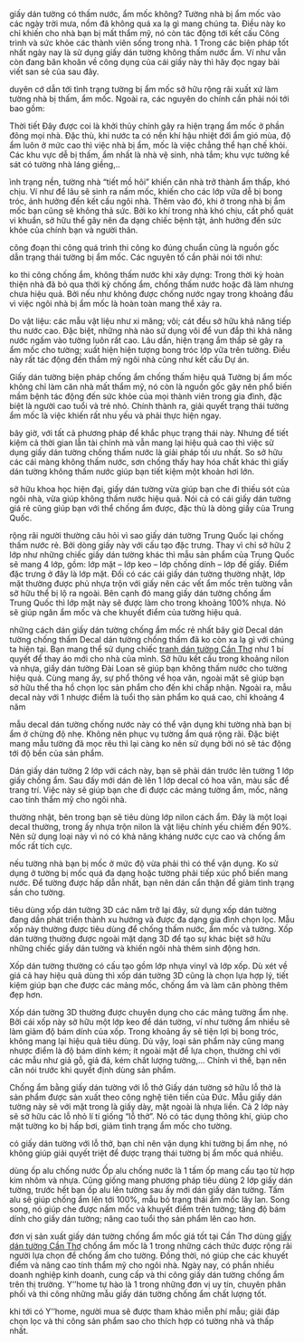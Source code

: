 giấy dán tường có thấm nước, ẩm mốc không?
Tường nhà bị ẩm mốc vào các ngày trời mưa, nồm đã không quá xa lạ gì mang chúng ta. Điều này ko chỉ khiến cho nhà bạn bị mất thẩm mỹ, nó còn tác động tới kết cấu Công trình và sức khỏe các thành viên sống trong nhà. 1 Trong các biện pháp tốt nhất ngày nay là sử dụng giấy dán tường không thấm nước ẩm. Ví như vẫn còn đang băn khoăn về công dụng của cái giấy này thì hãy đọc ngay bài viết san sẻ của sau đây.

duyên cớ dẫn tới tình trạng tường bị ẩm mốc
sở hữu rộng rãi xuất xứ làm tường nhà bị thấm, ẩm mốc. Ngoài ra, các nguyên do chính cần phải nói tới bao gồm:

Thời tiết
Đây được coi là khởi thủy chính gây ra hiện trạng ẩm mốc ở phần đông mọi nhà. Đặc thù, khi nước ta có nền khí hậu nhiệt đới ẩm gió mùa, độ ẩm luôn ở mức cao thì việc nhà bị ẩm, mốc là việc chẳng thể hạn chế khỏi. Các khu vực dễ bị thấm, ẩm nhất là nhà vệ sinh, nhà tắm; khu vực tường kề sát có tường nhà láng giềng,..

ình trạng nền, tường nhà “tiết mồ hôi” khiến căn nhà trở thành ẩm thấp, khó chịu. Ví như để lâu sẽ sinh ra nấm mốc, khiến cho các lớp vữa dễ bị bong tróc, ảnh hưởng đến kết cấu ngôi nhà. Thêm vào đó, khi ở trong nhà bị ẩm mốc bạn cũng sẽ không thả sức. Bởi ko khí trong nhà khó chịu, cất phổ quát vi khuẩn, sở hữu thể gây nên đa dạng chiếc bệnh tật, ảnh hưởng đến sức khỏe của chính bạn và người thân.

công đoạn thi công
quá trình thi công ko đúng chuẩn cũng là nguồn gốc dẫn trạng thái tường bị ẩm mốc. Các nguyên tố cần phải nói tới như:

ko thi công chống ẩm, không thấm nước khi xây dựng: Trong thời kỳ hoàn thiện nhà đã bỏ qua thời kỳ chống ẩm, chống thấm nước hoặc đã làm nhưng chưa hiệu quả. Bởi nếu như không được chống nước ngay trong khoảng đầu vì việc ngôi nhà bị ẩm mốc là hoàn toàn mang thể xảy ra.

Do vật liệu: các mẫu vật liệu như xi măng; vôi; cát đều sở hữu khả năng tiếp thu nước cao. Đặc biệt, những nhà nào sử dụng vôi để vun đắp thì khả năng nước ngấm vào tường luôn rất cao. Lâu dần, hiện trạng ẩm thấp sẽ gây ra ẩm mốc cho tường; xuất hiện hiện tượng bong tróc lớp vữa trên tường. Điều này rất tác động đến thẩm mỹ ngôi nhà cũng như kết cấu Dự án.

Giấy dán tường biện pháp chống ẩm chống thấm hiệu quả
Tường bị ẩm mốc không chỉ làm căn nhà mất thẩm mỹ, nó còn là nguồn gốc gây nên phổ biến mầm bệnh tác động đến sức khỏe của mọi thành viên trong gia đình, đặc biệt là người cao tuổi và trẻ nhỏ. Chính thành ra, giải quyết trạng thái tường ẩm mốc là việc khiến rất nhu yếu và phải thực hiện ngay.

bây giờ, với tất cả phương pháp để khắc phục trạng thái này. Nhưng để tiết kiệm cả thời gian lẫn tài chính mà vẫn mang lại hiệu quả cao thì việc sử dụng giấy dán tường chống thấm nước là giải pháp tối ưu nhất. So sở hữu các cái màng không thấm nước, sơn chống thấy hay hóa chất khác thì giấy dán tường không thấm nước giúp bạn tiết kiệm một khoản hơi lớn.

sở hữu khoa học hiện đại, giấy dán tường vừa giúp bạn che đi thiếu sót của ngôi nhà, vừa giúp không thấm nước hiệu quả. Nói cả có cái giấy dán tường giá rẻ cũng giúp bạn với thể chống ẩm được, đặc thù là dòng giấy của Trung Quốc.

rộng rãi người thường câu hỏi vì sao giấy dán tường Trung Quốc lại chống thấm nước rẻ. Bởi dòng giấy này với cấu tạo đặc trưng. Thay vì chỉ sở hữu 2 lớp như những chiếc giấy dán tường khác thì mẫu sản phẩm của Trung Quốc sẽ mang 4 lớp, gồm: lớp mặt – lớp keo – lớp chống dính – lớp đế giấy. Điểm đặc trưng ở đây là lớp mặt. Đối có các cái giấy dán tường thường nhật, lớp mặt thường được phủ nhựa trộn với giấy nên các vết ẩm mốc trên tường vẫn sở hữu thể bị lộ ra ngoài. Bên cạnh đó mang giấy dán tường chống ẩm Trung Quốc thì lớp mặt này sẽ được làm cho trong khoảng 100% nhựa. Nó sẽ giúp ngăn ẩm mốc và che khuyết điểm của tường hiệu quả.

những cách dán giấy dán tường chống ẩm mốc rẻ nhất bây giờ
Decal dán tường chống thấm
Decal dán tường chống thấm đã ko còn xa lạ gì với chúng ta hiện tại. Bạn mang thể sử dụng chiếc <a href="https://yhome.com.vn/tranh-dan-tuong-3d-can-tho/">tranh dán tường Cần Thơ</a> như 1 bí quyết để thay áo mới cho nhà của mình. Sở hữu kết cấu trong khoảng nilon và nhựa, giấy dán tường Đài Loan sẽ giúp bạn không thấm nước cho tường hiệu quả. Cùng mang ấy, sự phổ thông về hoa văn, ngoài mặt sẽ giúp bạn sở hữu thể tha hồ chọn lọc sản phẩm cho đến khi chấp nhận. Ngoài ra, mẫu decal này với 1 nhược điểm là tuổi thọ sản phẩm ko quá cao, chỉ khoảng 4 năm

mẫu decal dán tường chống nước này có thể vận dụng khi tường nhà bạn bị ẩm ở chừng độ nhẹ. Không nên phục vụ tường ẩm quá rộng rãi. Đặc biệt mang mẫu tường đã mọc rêu thì lại càng ko nên sử dụng bởi nó sẽ tác động tới độ bền của sản phẩm.

Dán giấy dán tường 2 lớp
với cách này, bạn sẽ phải dán trước lên tường 1 lớp giấy chống ẩm. Sau đấy mới dán đè lên 1 lớp decal có hoa văn, màu sắc để trang trí. Việc này sẽ giúp bạn che đi được các mảng tường ẩm, mốc, nâng cao tính thẩm mỹ cho ngôi nhà.

thường nhật, bên trong bạn sẽ tiêu dùng lớp nilon cách ẩm. Đây là một loại decal thường, trong ấy nhựa trộn nilon là vật liệu chính yếu chiếm đến 90%. Nên sử dụng loại này vì nó có khả năng kháng nước cực cao và chống ẩm mốc rất tích cực.

nếu tường nhà bạn bị mốc ở mức độ vừa phải thì có thể vận dụng. Ko sử dụng ở tường bị mốc quá đa dạng hoặc tường phải tiếp xúc phổ biến mang nước. Để tường được hấp dẫn nhất, bạn nên dán cẩn thận để giảm tình trạng sần cho tường.

tiêu dùng xốp dán tường 3D
các năm trở lại đây, sử dụng xốp dán tường đang dần phát triển thành xu hướng và được đa dạng gia đình chọn lọc. Mẫu xốp này thường được tiêu dùng để chống thấm nước, ẩm mốc và tường. Xốp dán tường thường được ngoài mặt dạng 3D để tạo sự khác biệt sở hữu những chiếc giấy dán tường và khiến ngôi nhà thêm sinh động hơn.

Xốp dán tường thường có cấu tạo gồm lớp nhựa vinyl và lớp xốp. Dù xét về giá cả hay hiệu quả dùng thì xốp dán tường 3D cũng là chọn lựa hợp lý, tiết kiệm giúp bạn che được các mảng mốc, chống ẩm và làm căn phòng thêm đẹp hơn.

Xốp dán tường 3D thường được chuyên dụng cho các mảng tường ẩm nhẹ. Bởi cái xốp này sở hữu một lớp keo để dán tường, ví như tường ẩm nhiều sẽ làm giảm độ bám dính của xốp. Trong khoảng ấy sẽ tiện lợi bị bong tróc, không mang lại hiệu quả tiêu dùng. Dù vậy, loại sản phẩm này cũng mang nhược điểm là độ bám dính kém; ít ngoài mặt để lựa chọn, thường chỉ với các mẫu như giả gỗ, giả đá, kém chất lượng tường,… Chính vì thế, bạn nên cân nói trước khi quyết định dùng sản phẩm.

Chống ẩm bằng giấy dán tường với lỗ thở
Giấy dán tường sở hữu lỗ thở là sản phẩm được sản xuất theo công nghệ tiên tiến của Đức. Mẫu giấy dán tường này sẽ với mặt trong là giấy dày, mặt ngoài là nhựa liền. Cả 2 lớp này sẽ sở hữu các lỗ nhỏ lí tí giống “lỗ thở”. Nó có tác dụng thông khí, giúp cho mặt tường ko bị hấp bơi, giảm tình trạng ẩm mốc cho tường.

có giấy dán tường với lỗ thở, bạn chỉ nên vận dụng khi tường bị ẩm nhẹ, nó không giúp giải quyết triệt để được trạng thái tường bị ẩm mốc quá nhiều.

dùng ốp alu chống nước
Ốp alu chống nước là 1 tấm ốp mang cấu tạo từ hợp kim nhôm và nhựa. Cũng giống mang phương pháp tiêu dùng 2 lớp giấy dán tường, trước hết bạn ốp alu lên tường sau ấy mới dán giấy dán tường. Tấm alu sẽ giúp chống ẩm lên tới 100%, mẫu bỏ trạng thái ẩm mốc lây lan. Song song, nó giúp che được nấm mốc và khuyết điểm trên tường; tăng độ bám dính cho giấy dán tường; nâng cao tuổi thọ sản phẩm lên cao hơn.

đơn vị sản xuất giấy dán tường chống ẩm mốc giá tốt tại Cần Thơ
dùng <a href="https://yhome.com.vn/giay-dan-tuong-can-tho-nen-mua-o-dau/">giấy dán tường Cần Thơ</a> chống ẩm mốc là 1 trong những cách thức được rộng rãi người lựa chọn để chống ẩm cho tường. Đồng thời, nó giúp che các khuyết điểm và nâng cao tính thẩm mỹ cho ngôi nhà. Ngày nay, có phần nhiều doanh nghiệp kinh doanh, cung cấp và thi công giấy dán tường chống ẩm trên thị trường. Y’’home tự hào là 1 trong những đơn vị uy tín, chuyên phân phối và thi công những mẫu giấy dán tường chống ẩm chất lượng tốt.

khi tới có Y’’home, người mua sẽ được tham khảo miễn phí mẫu; giải đáp chọn lọc và thi công sản phẩm sao cho thích hợp có tường nhà và thấp nhất.
